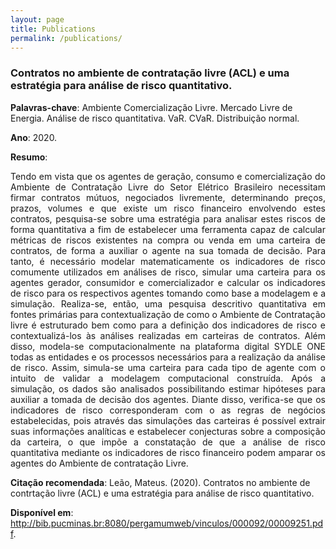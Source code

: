 ```yaml
---
layout: page
title: Publications
permalink: /publications/
---
```


### Contratos no ambiente de contratação livre (ACL) e uma estratégia para análise de risco quantitativo.

**Palavras-chave**: Ambiente Comercialização Livre. Mercado Livre de Energia. Análise de risco quantitativa. VaR. CVaR. Distribuição normal.

**Ano**: 2020.

**Resumo**:
<div style="text-align: justify"> Tendo em vista que os agentes de geração, consumo e comercialização do Ambiente de Contratação Livre do Setor Elétrico Brasileiro necessitam firmar contratos mútuos, negociados livremente, determinando preços, prazos, volumes e que existe um risco financeiro envolvendo estes contratos, pesquisa-se sobre uma estratégia para analisar estes riscos de forma quantitativa a fim de estabelecer uma ferramenta capaz de calcular métricas de riscos existentes na compra ou venda em uma carteira de contratos, de forma a auxiliar o agente na sua tomada de decisão. Para tanto, é necessário modelar matematicamente os indicadores de risco comumente utilizados em análises de risco, simular uma carteira para os agentes gerador, consumidor e comercializador e calcular os indicadores de risco para os respectivos agentes tomando como base a modelagem e a simulação. Realiza-se, então, uma pesquisa descritivo quantitativa em fontes primárias para contextualização de como o Ambiente de Contratação livre é estruturado bem como para a definição dos indicadores de risco e contextualizá-los às análises realizadas em carteiras de contratos. Além disso, modela-se computacionalmente na plataforma digital SYDLE ONE todas as entidades e os processos necessários para a realização da análise de risco. Assim, simula-se uma carteira para cada tipo de agente com o intuito de validar a modelagem computacional construída. Após a simulação, os dados são analisados possibilitando estimar hipóteses para auxiliar a tomada de decisão dos agentes. Diante disso, verifica-se que os indicadores de risco corresponderam com o as regras de negócios estabelecidas, pois através das simulações das carteiras é possível extrair suas informações analíticas e estabelecer conjecturas sobre a composição da carteira, o que impõe a constatação de que a análise de risco quantitativa mediante os indicadores de risco financeiro podem amparar os agentes do Ambiente de contratação Livre. </div>



**Citação recomendada**: Leão, Mateus. (2020). Contratos no ambiente de contrtação livre (ACL) e uma estratégia para análise de risco quantitativo.

**Disponível em**: http://bib.pucminas.br:8080/pergamumweb/vinculos/000092/00009251.pdf.